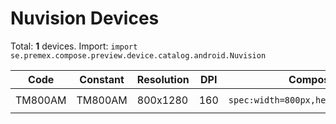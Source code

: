 # Nuvision Devices

Total: **1** devices. Import: `import se.premex.compose.preview.device.catalog.android.Nuvision`

| Code | Constant | Resolution | DPI | Compose Spec | Preview Usage |
|------|----------|------------|-----|-------------|---------------|
| TM800AM | TM800AM | 800x1280 | 160 | `spec:width=800px,height=1280px,dpi=160` | `@Preview(device = Nuvision.TM800AM)` |

<!-- Generated automatically. Do not edit manually. -->
